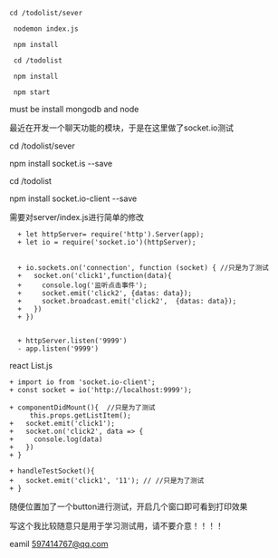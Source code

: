 ``` 
cd /todolist/sever

 nodemon index.js

 npm install

 cd /todolist

 npm install

 npm start

 ```

must be install mongodb and node

最近在开发一个聊天功能的模块，于是在这里做了socket.io测试

cd /todolist/sever

npm install socket.is --save

cd /todolist

npm install socket.io-client --save

需要对server/index.js进行简单的修改

```
  + let httpServer= require('http').Server(app);
  + let io = require('socket.io')(httpServer);


  + io.sockets.on('connection', function (socket) { //只是为了测试
  +   socket.on('click1',function(data){
  +     console.log('监听点击事件');
  +     socket.emit('click2', {datas: data});
  +     socket.broadcast.emit('click2',  {datas: data});
  +   })
  + })


  + httpServer.listen('9999')
  - app.listen('9999')

```

react List.js

```
+ import io from 'socket.io-client';
+ const socket = io('http://localhost:9999');

+ componentDidMount(){  //只是为了测试
     this.props.getListItem();
+   socket.emit('click1');
+   socket.on('click2', data => {
+     console.log(data)
+   })
+ }

+ handleTestSocket(){
+   socket.emit('click1', '11'); // //只是为了测试
+ }
```

  随便位置加了一个button进行测试，开启几个窗口即可看到打印效果

  写这个我比较随意只是用于学习测试用，请不要介意！！！！

  eamil  597414767@qq.com